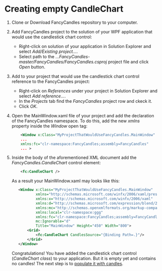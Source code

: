 # Creating empty CandleChart
1. Clone or Download FancyCandles repository to your computer.
1. Add FancyCandles project to the solution of your WPF application that would use the candlestick chart control:
    * Right-click on solution of your application in Solution Explorer and select *Add/Existing project...*.
    * Select path to the *...FancyCandles-master/FancyCandles/FancyCandles.csproj* project file and click *Open* button.
1. Add to your project that would use the candlestick chart control reference to the FancyCandles project:
    * Right-click on *References* under your project in Solution Explorer and select *Add reference...*.
    * In the *Projects* tab find the *FancyCandles* project row and ckeck it.
    * Click *OK*.
1. Open the MainWindow.xaml file of your project and add the declaration of the FancyCandles namespace. To do this, add the new *xmlns* property inside the *Window* open tag:

    ```xml
        <Window x:Class="MyProjectThatWouldUseFancyCandles.MainWindow"
        ...
        xmlns:fc="clr-namespace:FancyCandles;assembly=FancyCandles"
        ... >
    ```
1. Inside the body of the aforementioned XML document add the *FancyCandles.CandleChart* control element:

    ```xml
        <fc:CandleChart />
    ```
   As a result your MainWindow.xaml may looks like this:

    ```xml
       <Window x:Class="MyProjectThatWouldUseFancyCandles.MainWindow"
               xmlns="http://schemas.microsoft.com/winfx/2006/xaml/presentation"
               xmlns:x="http://schemas.microsoft.com/winfx/2006/xaml"
               xmlns:d="http://schemas.microsoft.com/expression/blend/2008"
               xmlns:mc="http://schemas.openxmlformats.org/markup-compatibility/2006"
               xmlns:local="clr-namespace:ggg"
               xmlns:fc="clr-namespace:FancyCandles;assembly=FancyCandles"
               mc:Ignorable="d"
               Title="MainWindow" Height="450" Width="800">
           <Grid>
               <fc:CandleChart CandlesSource="{Binding Path=.}"/>
           </Grid>
       </Window>       
    ```
   Congratulations! You have added the candlestick chart control (*CandleChart class*) to your application. But it is empty yet and contains no candles! The next step is to [populate it with candles](populating_candlestick_chart.md).
